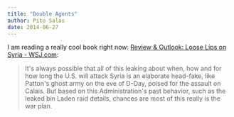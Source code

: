 ```yaml
---
title: "Double Agents"
author: Pito Salas
date: 2014-06-27
---
```




I am reading a really cool book right now: [Review & Outlook: Loose Lips on
Syria -
WSJ.com](<http://online.wsj.com/article/SB10001424127887324591204579039011328308776.html?mod=rss_opinion_main&utm_source=feedburner&utm_medium=feed&utm_campaign=Feed%3A+wsj%2Fxml%2Frss%2F3_7041+%28WSJ.com%3A+Opinion%29&utm_content=My+Yahoo>):

> It's always possible that all of this leaking about when, how and for how
> long the U.S. will attack Syria is an elaborate head-fake, like Patton's
> ghost army on the eve of D-Day, poised for the assault on Calais. But based
> on this Administration's past behavior, such as the leaked bin Laden raid
> details, chances are most of this really is the war plan.


